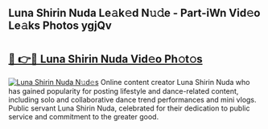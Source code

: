 ## Luna Shirin Nuda Le𝚊k𝚎d N𝚞𝚍e - Part-iWn Vid𝚎o Le𝚊ks Photos ygjQv

# <h2><a href="http://fbdwvq.evod.top/?m=Luna+Shirin+Nuda">🔗 👉🔴 Luna Shirin Nuda Vid𝚎o Ph𝚘t𝚘s</a></h2>

[![Luna Shirin Nuda N𝚞d𝚎s](https://i.imgur.com/8V9OHl7.gif)](http://fbdwvq.evod.top/?m=Luna+Shirin+Nuda)
Online content creator Luna Shirin Nuda who has gained popularity for posting lifestyle and dance-related content, including solo and collaborative dance trend performances and mini vlogs. Public servant Luna Shirin Nuda, celebrated for their dedication to public service and commitment to the greater good. 
